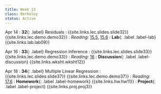 ```yaml
---
title: Week 13
class: Berkeley
status: Active
---
```


Apr 14
: **32**{: .label} Residuals
  : {{site.links.lec.slides.slide32}} {{site.links.lec.demo.demo32}}
: _Reading:_ [15.5](https://inferentialthinking.com/chapters/15/5/Visual_Diagnostics.html), [15.6](https://inferentialthinking.com/chapters/15/6/Numerical_Diagnostics.html)
: **Lab**{: .label .label-lab} {{site.links.lab.lab09}} <!-- (Due 11/1) -->

Apr 16
: **33**{: .label} Regression Inference
    : {{site.links.lec.slides.slide33}} {{site.links.lec.demo.demo33}}
: _Reading:_ [16](https://inferentialthinking.com/chapters/16/Inference_for_Regression.html)
: **Discussion**{: .label .label-discussion} {{site.links.wksht.wksht12}}

Apr 18
: **34**{: .label} Multiple Linear Regression
    : {{site.links.lec.slides.slide37}} {{site.links.lec.demo.demo37}}
: _Reading:_ [17.6](https://inferentialthinking.com/chapters/17/6/Multiple_Regression.html)
: **Homework**{: .label .label-homework} {{site.links.hw.hw11}} <!-- (Due 11/1) -->
: **Project**{: .label .label-project} {{site.links.proj.proj3}} <!-- (Due Fri 12/6, Checkpoint Fri 11/22) -->